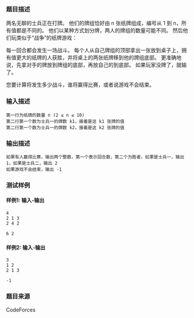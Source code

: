 ### 题目描述

两名无聊的士兵正在打牌。 他们的牌组恰好由 n 张纸牌组成，编号从 1 到 n，所有值都是不同的。 他们以某种方式划分牌，两人的牌组的数量可能不同。 然后他们玩类似于“战争”的纸牌游戏：

每一回合都会发生一场战斗。 每个人从自己牌组的顶部拿出一张放到桌子上，拥有值更大的纸牌的人获胜，并将桌上的两张纸牌移到他的牌组底部。 更准确地说，先拿对手的牌放到牌组的底部，再放自己的到底部。 如果玩家没牌了，就输了。

您要计算将发生多少战斗，谁将赢得比赛，或者说游戏不会结束。

### 输入描述

```
第一行为纸牌的数量 n (2 ≤ n ≤ 10)
第二行第一个数为士兵一的牌数 k1，接着是这 k1 张牌的值
第二行第一个数为士兵一的牌数 k2，接着是这 k2 张牌的值
```

### 输出描述

```
如果有人赢得比赛，输出两个整数，第一个表示回合数，第二个为胜者，如果是士兵一，输出 1，如果是士兵二，输出 2
如果游戏不会结束，输出 -1
```

### 测试样例

#### 样例1: 输入-输出

```
4
2 1 3
2 4 2
```

```
6 2
```

#### 样例2: 输入-输出

```
3
1 2
2 1 3
```

```
-1
```

### 题目来源

CodeForces
